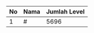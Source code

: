 | No | Nama            | Jumlah Level |
|----|-----------------|--------------|
| 1  | #    |    5696        |
